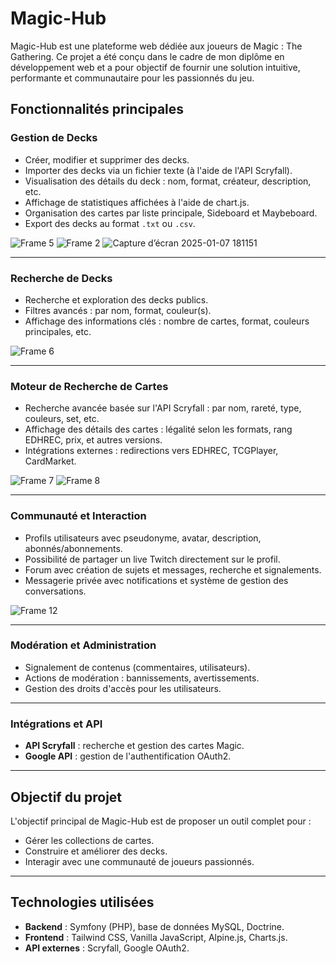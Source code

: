 # Magic-Hub

Magic-Hub est une plateforme web dédiée aux joueurs de Magic : The Gathering. Ce projet a été conçu dans le cadre de mon diplôme en développement web et a pour objectif de fournir une solution intuitive, performante et communautaire pour les passionnés du jeu.

## Fonctionnalités principales

### Gestion de Decks
- Créer, modifier et supprimer des decks.
- Importer des decks via un fichier texte (à l'aide de l'API Scryfall).
- Visualisation des détails du deck : nom, format, créateur, description, etc.
- Affichage de statistiques affichées à l'aide de chart.js.
- Organisation des cartes par liste principale, Sideboard et Maybeboard.
- Export des decks au format `.txt` ou `.csv`.

![Frame 5](https://github.com/user-attachments/assets/58399071-7b5e-488b-b1d9-310577c25ae1)
![Frame 2](https://github.com/user-attachments/assets/fe55a4aa-5d43-44b4-b813-ea680d101c95)
![Capture d’écran 2025-01-07 181151](https://github.com/user-attachments/assets/ca443f44-e2e1-4200-ae9d-505247dc156d)

---

### Recherche de Decks
- Recherche et exploration des decks publics.
- Filtres avancés : par nom, format, couleur(s).
- Affichage des informations clés : nombre de cartes, format, couleurs principales, etc.

![Frame 6](https://github.com/user-attachments/assets/355a05dd-ce5a-420b-9ba5-304d97746789)

---

### Moteur de Recherche de Cartes
- Recherche avancée basée sur l'API Scryfall : par nom, rareté, type, couleurs, set, etc.
- Affichage des détails des cartes : légalité selon les formats, rang EDHREC, prix, et autres versions.
- Intégrations externes : redirections vers EDHREC, TCGPlayer, CardMarket.

![Frame 7](https://github.com/user-attachments/assets/2b1878e7-fa1b-47c6-a7c3-59173fd1a16c)
![Frame 8](https://github.com/user-attachments/assets/9f854e8f-baf3-4f2b-b07e-cbec3a3364c4)

---

### Communauté et Interaction
- Profils utilisateurs avec pseudonyme, avatar, description, abonnés/abonnements.
- Possibilité de partager un live Twitch directement sur le profil.
- Forum avec création de sujets et messages, recherche et signalements.
- Messagerie privée avec notifications et système de gestion des conversations.

![Frame 12](https://github.com/user-attachments/assets/89d5e706-3cd4-494b-99b6-58549c30ab3e)

---

### Modération et Administration
- Signalement de contenus (commentaires, utilisateurs).
- Actions de modération : bannissements, avertissements.
- Gestion des droits d'accès pour les utilisateurs.

---

### Intégrations et API
- **API Scryfall** : recherche et gestion des cartes Magic.
- **Google API** : gestion de l'authentification OAuth2.

---

## Objectif du projet

L'objectif principal de Magic-Hub est de proposer un outil complet pour :
- Gérer les collections de cartes.
- Construire et améliorer des decks.
- Interagir avec une communauté de joueurs passionnés.

---

## Technologies utilisées

- **Backend** : Symfony (PHP), base de données MySQL, Doctrine.
- **Frontend** : Tailwind CSS, Vanilla JavaScript, Alpine.js, Charts.js.
- **API externes** : Scryfall, Google OAuth2.

